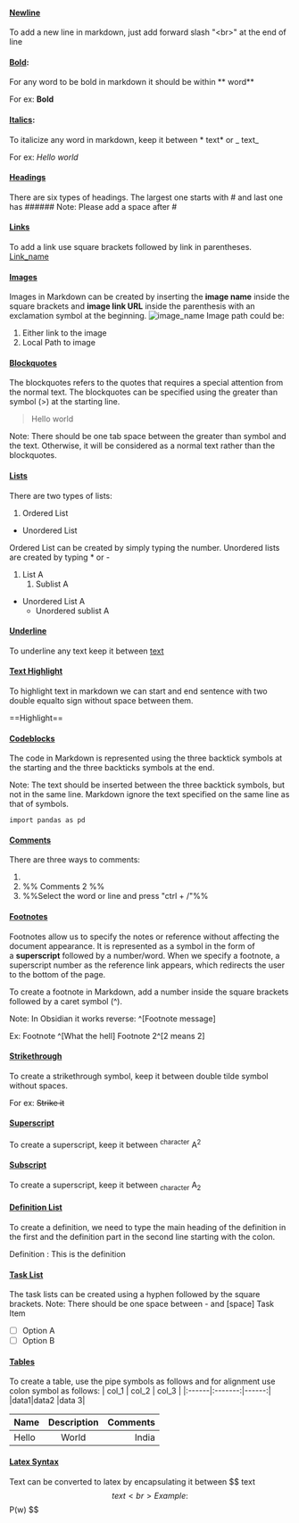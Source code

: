 #### <u>Newline</u>
To add a new line in markdown, just add forward slash "\<br>" at the end of line

#### <u>Bold</u>:
For any word to be bold in markdown it should be within ** word**

For ex: **Bold**

#### <u>Italics</u>:
To italicize any word in markdown, keep it between * text* or _ text_

For ex: *Hello* _world_

#### <u>Headings</u>
There are six types of headings. 
The largest one starts with # and last one has ######
Note: Please add a space after #

#### <u>Links</u>
To add a link use square brackets followed by link in parentheses.
[Link_name](https://www.javatpoint.com/link-in-markdown)

#### <u>Images</u>
Images in Markdown can be created by inserting the **image name** inside the square brackets and **image link URL** inside the parenthesis with an exclamation symbol at the beginning.
![image_name](Image_path)
Image path could be:
1) Either link to the image
2) Local Path to image

#### <u>Blockquotes</u>
The blockquotes refers to the quotes that requires a special attention from the normal text. The blockquotes can be specified using the greater than symbol (>) at the starting line.

>    Hello
>    world

Note: There should be one tab space between the greater than symbol and the text. Otherwise, it will be considered as a normal text rather than the blockquotes.

#### <u>Lists</u>
There are two types of lists:
1) Ordered List
- Unordered List

Ordered List can be created by simply typing the number.
Unordered lists are created by typing * or -

1) List A
	1) Sublist A

* Unordered List A
	* Unordered sublist A


#### <u>Underline</u>
To underline any text keep it between <u>text</u>

#### <u>Text Highlight</u>
To highlight text in markdown we can start and end sentence with two double equalto sign without space between them.

==Highlight==

#### <u>Codeblocks</u>
The code in Markdown is represented using the three backtick symbols at the starting and the three backticks symbols at the end.

Note: The text should be inserted between the three backtick symbols, but not in the same line. Markdown ignore the text specified on the same line as that of symbols.

```
import pandas as pd
```

#### <u>Comments</u>
There are three ways to comments:
1. <!--Comments 1-->
2. %% Comments 2 %%
3.  %%Select the word or line and press "ctrl + /"%%

#### <u>Footnotes</u>
Footnotes allow us to specify the notes or reference without affecting the document appearance. It is represented as a symbol in the form of a **superscript** followed by a number/word. When we specify a footnote, a superscript number as the reference link appears, which redirects the user to the bottom of the page.

To create a footnote in Markdown, add a number inside the square brackets followed by a caret symbol (^).

Note: In Obsidian it works reverse: ^[Footnote message]

Ex:
Footnote ^[What the hell] Footnote 2^[2 means 2]

#### <u>Strikethrough</u>
To create a strikethrough symbol, keep it between double tilde symbol without spaces.

For ex:
~~Strike it~~

#### <u>Superscript</u>
To create a superscript, keep it between  <sup>character</sup>
A<sup>2</sup>


#### <u>Subscript</u>
To create a superscript, keep it between  <sub>character</sub>
A<sub>2</sub>



#### <u>Definition List</u>
To create a definition, we need to type the main heading of the definition in the first and the definition part in the second line starting with the colon.

Definition
: This is the definition




#### <u>Task List</u>
The task lists can be created using a hyphen followed by the square brackets.
Note: There should be one space between - and [space] Task Item
- [ ]    Option A
- [ ]    Option B

#### <u>Tables</u>
To create a table, use the pipe symbols as follows and for alignment use colon symbol as follows:
| col_1 | col_2 | col_3 |
|:------|:-------:|------:|
|data1|data2   |data 3|

| Name | Description | Comments |
|:-------|:-------------:|-------------:|
| Hello  | World          | India           |

#### <u>Latex Syntax</u>
Text can be converted to latex by encapsulating it between \$$ text $$ text <br>
Example:
$$ P(w) $$
